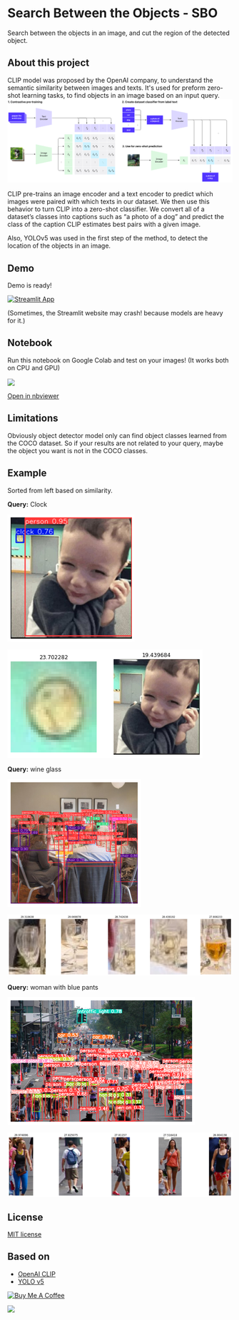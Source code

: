 # Search Between the Objects - SBO

Search between the objects in an image, and cut the region of the detected object.

## About this project
CLIP model was proposed by the OpenAI company, to understand the semantic similarity between images and texts.
It's used for preform zero-shot learning tasks, to find objects in an image based on an input query.
![Mehrdad Mohammadian](https://raw.githubusercontent.com/mehrdad-dev/SBO/main/assets/clip.png)

CLIP pre-trains an image encoder and a text encoder to predict which images were paired with which texts in our dataset. We then use this behavior to turn CLIP into a zero-shot classifier. We convert all of a dataset’s classes into captions such as “a photo of a dog” and predict the class of the caption CLIP estimates best pairs with a given image.

Also, YOLOv5 was used in the first step of the method, to detect the location of the objects in an image.


## Demo
Demo is ready!

[![Streamlit App](https://static.streamlit.io/badges/streamlit_badge_black_white.svg)](https://share.streamlit.io/mehrdad-dev/sbo/main)

(Sometimes, the Streamlit website may crash! because models are heavy for it.)

## Notebook
Run this notebook on Google Colab and test on your images!
(It works both on CPU and GPU)

[<img src="https://colab.research.google.com/assets/colab-badge.svg" align="center">](https://colab.research.google.com/github/mehrdad-dev/SBO/blob/master/notebooks/search_objects_on_images.ipynb)


[Open in nbviewer](https://nbviewer.org/github/mehrdad-dev/SBO/blob/main/notebooks/search_objects_on_images.ipynb#)

## Limitations
Obviously object detector model only can find object classes learned from the COCO dataset. So if your results are not related to your query, maybe the object you want is not in the COCO classes.

## Example
Sorted from left based on similarity.

**Query:** Clock

![Mehrdad Mohammadian](https://raw.githubusercontent.com/mehrdad-dev/SBO/main/test_images/ex1.png)

![Mehrdad Mohammadian](https://raw.githubusercontent.com/mehrdad-dev/SBO/main/test_images/ex1-1.png)

 
**Query:** wine glass

![Mehrdad Mohammadian](https://raw.githubusercontent.com/mehrdad-dev/SBO/main/test_images/ex2.png)

![Mehrdad Mohammadian](https://raw.githubusercontent.com/mehrdad-dev/SBO/main/test_images/ex2-1.png)


**Query:** woman with blue pants

![Mehrdad Mohammadian](https://raw.githubusercontent.com/mehrdad-dev/SBO/main/test_images/ex3.png)

![Mehrdad Mohammadian](https://raw.githubusercontent.com/mehrdad-dev/SBO/main/test_images/ex3-1.png)


## License

[MIT license](https://github.com/mehrdad-dev/SBO/blob/main/LICENSE)

## Based on
- [OpenAI CLIP](https://pytorch.org/hub/ultralytics_yolov5/)
- [YOLO v5](https://github.com/openai/CLIP)



<a href="https://www.buymeacoffee.com/mehrdaddev" target="_blank"><img src="https://cdn.buymeacoffee.com/buttons/v2/default-yellow.png" alt="Buy Me A Coffee" style="height: 60px !important;width: 217px !important;" ></a>

<a href="http://www.coffeete.ir/mehrdad-dev">
       <img src="http://www.coffeete.ir/images/buttons/lemonchiffon.png" style="width:260px;" />
</a>
